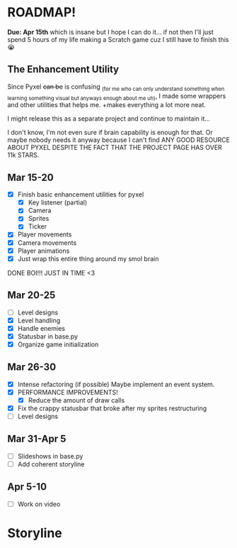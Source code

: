 # ROADMAP!
**Due: Apr 15th**
which is insane
but
I hope I can do it...
if not then I'll just spend 5 hours of my life making a Scratch game cuz I still have to finish this 😭

## The Enhancement Utility
Since Pyxel <s>can be</s> is confusing <sub>(for me who can only understand something when learning something visual but anyways enough about me uh)</sub>, I made some wrappers and other utilities that helps me. +makes everything a lot more neat.

I might release this as a separate project and continue to maintain it...

I don't know, I'm not even sure if brain capability is enough for that. Or maybe nobody needs it anyway because I can't find ANY GOOD RESOURCE ABOUT PYXEL DESPITE THE FACT THAT THE PROJECT PAGE HAS OVER 11k STARS.

## Mar 15-20
- [x] Finish basic enhancement utilities for pyxel
    - [x] Key listener (partial)
    - [x] Camera
    - [x] Sprites
    - [x] Ticker
- [x] Player movements
- [x] Camera movements
- [x] Player animations
- [x] Just wrap this entire thing around my smol brain

DONE BOI!!! JUST IN TIME <3

## Mar 20-25
- [ ] Level designs
- [x] Level handling
- [x] Handle enemies
- [x] Statusbar in base.py
- [x] Organize game initialization

## Mar 26-30 
- [x] Intense refactoring (if possible)
    Maybe implement an event system.
- [x] PERFORMANCE IMPROVEMENTS!
    - [x] Reduce the amount of draw calls
- [x] Fix the crappy statusbar that broke after my sprites restructuring
- [ ] Level designs

## Mar 31-Apr 5
- [ ] Slideshows in base.py
- [ ] Add coherent storyline

## Apr 5-10
- [ ] Work on video


# Storyline